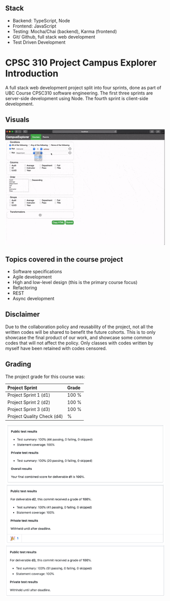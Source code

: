 ## Stack
* Backend: TypeScript, Node
* Frontend: JavaScript
* Testing: Mocha/Chai (backend), Karma (frontend)
* Git/ Github, full stack web development
* Test Driven Development

# CPSC 310 Project Campus Explorer Introduction
A full stack web development project split into four sprints, done as part of UBC Course CPSC310 software engineering. The first three sprints are server-side development using Node. The fourth sprint is client-side development.


## Visuals
![](310projectUI.gif)

## Topics covered in the course project

* Software specifications
* Agile development
* High and low-level design (this is the primary course focus)
* Refactoring
* REST
* Async development

## Disclaimer

Due to the collaboration policy and reusability of the project, not all the written codes will be shared to benefit the future cohorts. This is to only showcase the final product of our work, and showcase some common codes that will not affect the policy. Only classes with codes written by myself have been retained with codes censored.

## Grading

The project grade for this course was:

| Project Sprint				| Grade |
| :--			 			    | :-- 	|
| Project Sprint 1 (d1)			| 100 %	|
| Project Sprint 2 (d2)			| 100 %	|
| Project Sprint 3 (d3)			| 100 %	|
| Project Quality Check	 (d4)	|  %	|

![](d1score.png)
![](d2score.png)
![](d3Scores.png)

